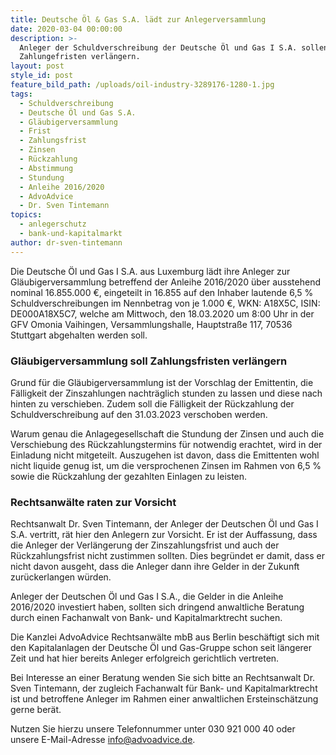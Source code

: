 ```yaml
---
title: Deutsche Öl & Gas S.A. lädt zur Anlegerversammlung
date: 2020-03-04 00:00:00
description: >-
  Anleger der Schuldverschreibung der Deutsche Öl und Gas I S.A. sollen
  Zahlungefristen verlängern.
layout: post
style_id: post
feature_bild_path: /uploads/oil-industry-3289176-1280-1.jpg
tags:
  - Schuldverschreibung
  - Deutsche Öl und Gas S.A.
  - Gläubigerversammlung
  - Frist
  - Zahlungsfrist
  - Zinsen
  - Rückzahlung
  - Abstimmung
  - Stundung
  - Anleihe 2016/2020
  - AdvoAdvice
  - Dr. Sven Tintemann
topics:
  - anlegerschutz
  - bank-und-kapitalmarkt
author: dr-sven-tintemann
---
```


Die Deutsche Öl und Gas I S.A. aus Luxemburg lädt ihre Anleger zur Gläubigerversammlung betreffend der Anleihe 2016/2020 über ausstehend nominal 16.855.000 €, eingeteilt in 16.855 auf den Inhaber lautende 6,5 % Schuldverschreibungen im Nennbetrag von je 1.000 €, WKN: A18X5C, ISIN: DE000A18X5C7, welche am Mittwoch, den 18.03.2020 um 8:00 Uhr in der GFV Omonia Vaihingen, Versammlungshalle, Hauptstra&szlig;e 117, 70536 Stuttgart abgehalten werden soll.

### Gläubigerversammlung soll Zahlungsfristen verlängern

Grund für die Gläubigerversammlung ist der Vorschlag der Emittentin, die Fälligkeit der Zinszahlungen nachträglich stunden zu lassen und diese nach hinten zu verschieben. Zudem soll die Fälligkeit der Rückzahlung der Schuldverschreibung auf den 31.03.2023 verschoben werden.

Warum genau die Anlagegesellschaft die Stundung der Zinsen und auch die Verschiebung des Rückzahlungstermins für notwendig erachtet, wird in der Einladung nicht mitgeteilt. Auszugehen ist davon, dass die Emittenten wohl nicht liquide genug ist, um die versprochenen Zinsen im Rahmen von 6,5 % sowie die Rückzahlung der gezahlten Einlagen zu leisten.

### Rechtsanwälte raten zur Vorsicht

Rechtsanwalt Dr. Sven Tintemann, der Anleger der Deutschen Öl und Gas I S.A. vertritt, rät hier den Anlegern zur Vorsicht. Er ist der Auffassung, dass die Anleger der Verlängerung der Zinszahlungsfrist und auch der Rückzahlungsfrist nicht zustimmen sollten. Dies begründet er damit, dass er nicht davon ausgeht, dass die Anleger dann ihre Gelder in der Zukunft zurückerlangen würden.

Anleger der Deutschen Öl und Gas I S.A., die Gelder in die Anleihe 2016/2020 investiert haben, sollten sich dringend anwaltliche Beratung durch einen Fachanwalt von Bank- und Kapitalmarktrecht suchen.

Die Kanzlei AdvoAdvice Rechtsanwälte mbB aus Berlin beschäftigt sich mit den Kapitalanlagen der Deutsche Öl und Gas-Gruppe schon seit längerer Zeit und hat hier bereits Anleger erfolgreich gerichtlich vertreten.

Bei Interesse an einer Beratung wenden Sie sich bitte an Rechtsanwalt Dr. Sven Tintemann, der zugleich Fachanwalt für Bank- und Kapitalmarktrecht ist und betroffene Anleger im Rahmen einer anwaltlichen Ersteinschätzung gerne berät.

Nutzen Sie hierzu unsere Telefonnummer unter 030 921 000 40 oder unsere E-Mail-Adresse info@advoadvice.de.
